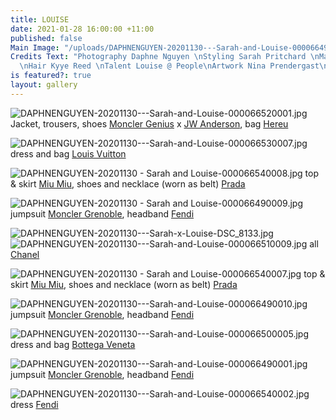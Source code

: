 ```yaml
---
title: LOUISE
date: 2021-01-28 16:00:00 +11:00
published: false
Main Image: "/uploads/DAPHNENGUYEN-20201130---Sarah-and-Louise-000066490001.jpg"
Credits Text: "Photography Daphne Nguyen \nStyling Sarah Pritchard \nMakeup Joel Babicci
  \nHair Kyye Reed \nTalent Louise @ People\nArtwork Nina Prendergast\n"
is featured?: true
layout: gallery
---
```


![DAPHNENGUYEN-20201130---Sarah-and-Louise-000066520001.jpg](/uploads/DAPHNENGUYEN-20201130---Sarah-and-Louise-000066520001.jpg)
Jacket, trousers, shoes [Moncler Genius](https://www.moncler.com/gb/) x [JW Anderson](https://www.jwanderson.com/au/), bag [Hereu](https://hereustudio.com/) 

![DAPHNENGUYEN-20201130---Sarah-and-Louise-000066530007.jpg](/uploads/DAPHNENGUYEN-20201130---Sarah-and-Louise-000066530007.jpg)
dress and bag [Louis Vuitton](https://au.louisvuitton.com/eng-au/homepage) 

![DAPHNENGUYEN-20201130 - Sarah and Louise-000066540008.jpg](/uploads/DAPHNENGUYEN-20201130%20-%20Sarah%20and%20Louise-000066540008.jpg)
top & skirt [Miu Miu](https://www.miumiu.com/au/en.html), shoes and necklace (worn as belt) [Prada ](https://www.prada.com/au/en.html)

![DAPHNENGUYEN-20201130 - Sarah and Louise-000066490009.jpg](/uploads/DAPHNENGUYEN-20201130%20-%20Sarah%20and%20Louise-000066490009.jpg)
jumpsuit [Moncler Grenoble](https://www.moncler.com/gb/), headband [Fendi](https://www.fendi.com/au/) 

![DAPHNENGUYEN-20201130---Sarah-x-Louise-DSC_8133.jpg](/uploads/DAPHNENGUYEN-20201130---Sarah-x-Louise-DSC_8133.jpg)
![DAPHNENGUYEN-20201130---Sarah-and-Louise-000066510009.jpg](/uploads/DAPHNENGUYEN-20201130---Sarah-and-Louise-000066510009.jpg)
all [Chanel](https://www.chanel.com/au/)

![DAPHNENGUYEN-20201130 - Sarah and Louise-000066540007.jpg](/uploads/DAPHNENGUYEN-20201130%20-%20Sarah%20and%20Louise-000066540007.jpg)
top & skirt [Miu Miu](https://www.miumiu.com/au/en.html), shoes and necklace (worn as belt) [Prada](https://www.prada.com/au/en.html) 

![DAPHNENGUYEN-20201130---Sarah-and-Louise-000066490010.jpg](/uploads/DAPHNENGUYEN-20201130---Sarah-and-Louise-000066490010.jpg)
jumpsuit [Moncler Grenoble](https://www.moncler.com/gb/), headband [Fendi](https://www.fendi.com/au/) 

![DAPHNENGUYEN-20201130---Sarah-and-Louise-000066500005.jpg](/uploads/DAPHNENGUYEN-20201130---Sarah-and-Louise-000066500005.jpg)
dress and bag [Bottega Veneta](https://www.bottegaveneta.com/au)

![DAPHNENGUYEN-20201130---Sarah-and-Louise-000066490001.jpg](/uploads/DAPHNENGUYEN-20201130---Sarah-and-Louise-000066490001.jpg)
jumpsuit [Moncler Grenoble](https://www.moncler.com/gb/), headband [Fendi](https://www.fendi.com/au/) 

![DAPHNENGUYEN-20201130---Sarah-and-Louise-000066540002.jpg](/uploads/DAPHNENGUYEN-20201130---Sarah-and-Louise-000066540002.jpg)
dress [Fendi](https://www.fendi.com/au/)

